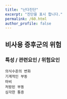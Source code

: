 ```yaml
---
title: "난다진단"
excerpt: "진단을 표시 합니다."
permalink: /60.html
author_profile: false
---
```

## 비사용 증후군의 위험




### 특성 / 관련요인 / 위험요인

>                

    의식수준의 변화
    기계적인 부동
    마비
    처방된 부동
    심각한 통증
